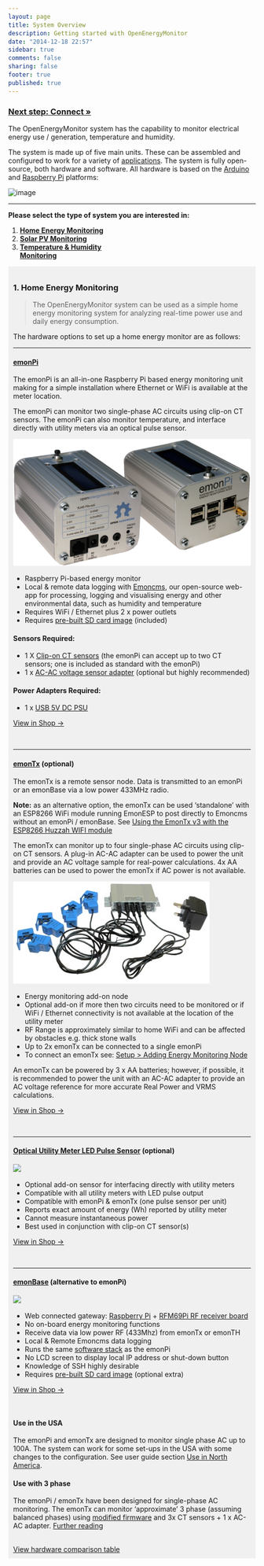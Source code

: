 ```yaml
---
layout: page
title: System Overview
description: Getting started with OpenEnergyMonitor
date: "2014-12-18 22:57"
sidebar: true
comments: false
sharing: false
footer: true
published: true
---
```


### [Next step: Connect &raquo;](/setup/connect/)

The OpenEnergyMonitor system  has the capability to monitor electrical energy use / generation, temperature and humidity.

The system is made up of five main units. These can be assembled and configured to work for a variety of [applications](/applications). The system is fully open-source, both hardware and software. All hardware is based on the [Arduino](http://www.arduino.cc/) and [Raspberry Pi](http://raspberrypi.org) platforms:

![image](/images/setup/oemfpsystemdiagram.png)

***

**Please select the type of system you are interested in:**

<ol>
	<li>
		<a href="#home-energy-hardware"><b>Home Energy Monitoring</b></a>
	</li>
	<li>
		<a href="#solar-pv-hardware"><b>Solar PV Monitoring</b></a>
	</li>
	<li>
		<a href="#temperature--humidity-sensors"><b>Temperature & Humidity<br>
		Monitoring</b></a>
	</li>
</ol>
<div style="background-color:#F0F0F0;padding:10px;">
	<div class="install-instructions energy">
		<h3 id="a-classtitle-link-namehome-energy-hardware-hrefhome-energy-hardwarea-home-energy-hardware"><a class="title-link" href="#home-energy-hardware" id="home-energy-hardware" name="home-energy-hardware"></a>1. Home Energy Monitoring</h3>
		<blockquote>
			<p>The OpenEnergyMonitor system can be used as a simple home energy monitoring system for analyzing real-time power use and daily energy consumption.</p>
		</blockquote>
		<p>The hardware options to set up a home energy monitor are as follows:</p>
		<hr>
		<h4 id="emonpihttpsshopopenenergymonitorcomemonpi-3"><strong><a href="https://shop.openenergymonitor.com/emonpi-3/">emonPi</a></strong></h4>
		<p>The emonPi is an all-in-one Raspberry Pi based energy monitoring unit making for a simple installation where Ethernet or WiFi is available at the meter location.</p>
		<p>The emonPi can monitor two single-phase AC circuits using clip-on CT sensors. The emonPi can also monitor temperature, and interface directly with utility meters via an optical pulse sensor.</p>
		<p><img alt="emonPi" src="/images/hardwareimages/emonPi_shop_photo.png"></p>
		<ul>
			<li>Raspberry Pi-based energy monitor</li>
			<li>Local &amp; remote data logging with <a href="https://emoncms.org/">Emoncms</a>, our open-source web-app for processing, logging and visualising energy and other environmental data, such as humidity and temperature
			</li>
			<li>Requires WiFi / Ethernet plus 2 x power outlets</li>
			<li>Requires <a href="https://github.com/openenergymonitor/emonpi/wiki/emonSD-pre-built-SD-card-Download-&amp;-Change-Log">pre-built SD card image</a> (included)
			</li>
		</ul>
		<h4 id="sensors-required">Sensors Required:</h4>
		<ul>
			<li>1 X <a href="https://shop.openenergymonitor.com/100a-max-clip-on-current-sensor-ct/">Clip-on CT sensors</a> (the emonPi can accept up to two CT sensors; one is included as standard with the emonPi)
			</li>
			<li>1 x <a href="https://shop.openenergymonitor.com/components/">AC-AC voltage sensor adapter</a> (optional but highly recommended)
			</li>
		</ul>
		<h4 id="power-adapters-required">Power Adapters Required:</h4>
		<ul>
			<li>1 x <a href="https://shop.openenergymonitor.com/power-supplies/">USB 5V DC PSU</a>
			</li>
		</ul>
		<p><a class="btn pull-right" href="https://shop.openenergymonitor.com/emonPi-3">View in Shop →</a></p>
		<p><br></p>
		<hr>
		<h4 id="emontxhttpsshopopenenergymonitorcomemontx-v3-electricity-monitoring-transmitter-optional"><strong><a href="https://shop.openenergymonitor.com/emontx-v3-electricity-monitoring-transmitter">emonTx</a></strong> (optional)</h4>
		<p>The emonTx is a remote sensor node. Data is transmitted to an emonPi or an emonBase via a low power 433MHz radio.</p>
		<p><strong>Note:</strong> as an alternative option, the emonTx can be used ‘standalone’ with an ESP8266 WiFi module running EmonESP to post directly to Emoncms without an emonPi / emonBase. See <a href="/setup/esp8266-adapter-emontx/">Using the EmonTx v3 with the ESP8266 Huzzah WIFI module</a></p>
		<p>The emonTx can monitor up to four single-phase AC circuits using clip-on CT sensors. A plug-in AC-AC adapter can be used to power the unit and provide an AC voltage sample for real-power calculations. 4x AA batteries can be used to power the emonTx if AC power is not available.</p>
		<p><img alt="emonTxV3" src="/images/hardwareimages/emontxv3photo.png"></p>
		<ul>
			<li>Energy monitoring add-on node</li>
			<li>Optional add-on if more then two circuits need to be monitored or if WiFi / Ethernet connectivity is not available at the location of the utility meter</li>
			<li>RF Range is approximately similar to home WiFi and can be affected by obstacles e.g. thick stone walls</li>
			<li>Up to 2x emonTx can be connected to a single emonPi</li>
			<li>To connect an emonTx see: <a href="/setup/emontx">Setup &gt; Adding Energy Monitoring Node</a>
			</li>
		</ul>
		<p class="note">An emonTx can be powered by 3 x AA batteries; however, if possible, it is recommended to power the unit with an AC-AC adapter to provide an AC voltage reference for more accurate Real Power and VRMS calculations.</p>
		<p><a class="btn pull-right" href="https://shop.openenergymonitor.com/emontx-v3-electricity-monitoring-transmitter-unit-433mhz">View in Shop →</a></p>
		<p><br></p>
		<hr>
		<h4 id="optical-utility-meter-led-pulse-sensorhttpsshopopenenergymonitorcomoptical-utility-meter-led-pulse-sensor-optional"><a href="https://shop.openenergymonitor.com/optical-utility-meter-led-pulse-sensor/">Optical Utility Meter LED Pulse Sensor</a> (optional)</h4>
		<p><img src="/images/setup/ops.png" width="100"></p>
		<ul>
			<li>Optional add-on sensor for interfacing directly with utility meters</li>
			<li>Compatible with all utility meters with LED pulse output</li>
			<li>Compatible with emonPi &amp; emonTx (one pulse sensor per unit)</li>
			<li>Reports exact amount of energy (Wh) reported by utility meter</li>
			<li>Cannot measure instantaneous power</li>
			<li>Best used in conjunction with clip-on CT sensor(s)</li>
		</ul>
		<p><a class="btn pull-right" href="https://shop.openenergymonitor.com/optical-utility-meter-led-pulse-sensor">View in Shop →</a></p>
		<p><br></p>
		<hr>
		<h4 id="emonbasehttpsshopopenenergymonitorcomemonbase-web-connected-base-station-alternative-to-emonpi"><a href="https://shop.openenergymonitor.com/emonbase-web-connected-base-station/">emonBase</a> (alternative to emonPi)</h4>
		<p><img src="/images/setup/emonbase.jpg" width="200"></p>
		<ul>
			<li>Web connected gateway: <a href="https://shop.openenergymonitor.com/raspberry-pi-2-web-connected-base-station/">Raspberry Pi</a> + <a href="https://shop.openenergymonitor.com/rfm69pi-433mhz-raspberry-pi-base-station-receiver-board/">RFM69Pi RF receiver board</a>
			</li>
			<li>No on-board energy monitoring functions</li>
			<li>Receive data via low power RF (433Mhz) from emonTx or emonTH</li>
			<li>Local &amp; Remote Emoncms data logging</li>
			<li>Runs the same <a href="https://github.com/openenergymonitor/emonpi/wiki/emonSD-pre-built-SD-card-Download-&amp;-Change-Log">software stack</a> as the emonPi
			</li>
			<li>No LCD screen to display local IP address or shut-down button</li>
			<li>Knowledge of SSH highly desirable</li>
			<li>Requires <a href="https://github.com/openenergymonitor/emonpi/wiki/emonSD-pre-built-SD-card-Download-&amp;-Change-Log">pre-built SD card image</a> (optional extra)
			</li>
		</ul>
		<p><a class="btn pull-right" href="https://shop.openenergymonitor.com/emonbase-web-connected-base-station">View in Shop →</a></p>
		<p><br></p>
		<h4 id="a-classtitle-link-nameuse-in-the-usa-hrefuse-in-the-usaa-use-in-the-usa"><a class="title-link" href="#use-in-the-usa" id="use-in-the-usa" name="use-in-the-usa"></a> Use in the USA</h4>
		<p>The emonPi and emonTx are designed to monitor single phase AC up to 100A. The system can work for some set-ups in the USA with some changes to the configuration. See user guide section <a href="/setup/north-america/">Use in North America</a>.</p>
		<h4 id="a-classtitle-link-nameuse-with-3-phase-hrefuse-with-3-phasea-use-with-3-phase"><a class="title-link" href="#use-with-3-phase" id="use-with-3-phase" name="use-with-3-phase"></a> Use with 3 phase</h4>
		<p>The emonPi / emonTx have been designed for single-phase AC monitoring. The emonTx can monitor ‘approximate’ 3 phase (assuming balanced phases) using <a href="https://github.com/openenergymonitor/emonTxFirmware/tree/master/emonTxV3/RFM/emonTxV3.4/emonTxV3_4_3Phase_Voltage">modified firmware</a> and 3x CT sensors + 1 x AC-AC adapter. <a href="https://openenergymonitor.org/emon/buildingblocks/3-phase-power">Further reading</a></p><br>
		<a href="#comparison-table">View hardware comparison table <i class="icon-external-link"></i></a>
	</div>
</div><!--

</div>
<div class='install-instructions solarpv' markdown='1'>

-->
<br>
<div style="padding:10px;">
	<div class="install-instructions solarpv">
		<h3 id="a-classtitle-link-namesolar-pv-hardware-hrefsolar-pv-hardwarea-solar-pv-hardware"><a class="title-link" href="#solar-pv-hardware" id="solar-pv-hardware" name="solar-pv-hardware"></a> 2. Solar PV Monitoring</h3>
		<blockquote>
			<p>Providing real-time and historic information on your solar generation and demand matching, it will help you make better use of available solar power.</p>
		</blockquote>
		<p>The hardware options to set up a solar PV monitor are as follows:</p>
		<hr>
		<h4 id="emonpihttpsshopopenenergymonitorcomemonpi-solar-pv"><strong><a href="https://shop.openenergymonitor.com/emonpi-solar-pv/">emonPi</a></strong></h4>
		<p>The emonPi is an all-in-one Raspberry Pi based energy monitoring unit making for a simple installation where Ethernet or WiFi is available at the meter location.</p>
		<p>The emonPi can monitor two single-phase AC circuits using clip-on CT sensors. The emonPi can also monitor temperature, and interface directly with utility meters via an optical pulse sensor.</p>
		<p><img alt="emonPi" src="/images/hardwareimages/emonPi_shop_photo.png"></p>
		<ul>
			<li>Raspberry Pi-based energy monitor</li>
			<li>Local &amp; Remote Emoncms data logging</li>
			<li>Requires WiFi / Ethernet plus 2 x power outlets</li>
			<li>Single unit required to monitor solar PV, provided the generation and site-consumption feeds are in the same physical location and WiFi/Ethernet connectivity is accessible at this location</li>
			<li>Requires <a href="https://github.com/openenergymonitor/emonpi/wiki/emonSD-pre-built-SD-card-Download-&amp;-Change-Log">pre-built SD card image</a> (included)
			</li>
		</ul>
		<p><a class="btn pull-right" href="https://shop.openenergymonitor.com/emonpi-solar-pv-bundle/">View in Shop →</a></p>
		<p><br></p>
		<hr>
		<h4 id="emontxhttpsshopopenenergymonitorcomemontx-v3-electricity-monitoring-transmitter-optional-1"><strong><a href="https://shop.openenergymonitor.com/emontx-v3-electricity-monitoring-transmitter/">emonTx</a></strong> (optional)</h4>
		<p>The emonTx is a remote sensor node. Data is transmitted to an emonPi or an emonBase via a low power 433MHz radio.</p>
		<p><strong>Note:</strong> as an alternative option, the emonTx can be used ‘standalone’ with an ESP8266 WiFi module running EmonESP to post directly to Emoncms without an emonPi / emonBase. See <a href="/setup/esp8266-adapter-emontx/">Using the EmonTx v3 with the ESP8266 Huzzah WIFI module</a></p>
		<p>The emonTx can monitor up to four single-phase AC circuits using clip-on CT sensors. A plug-in AC-AC adapter can be used to power the unit and provide an AC voltage sample for real-power calculations.</p>
		<p><img alt="emonTxV3" src="/images/hardwareimages/emontxv3photo.png"></p>
		<ul>
			<li>Energy monitoring add-on node</li>
			<li>Required if solar PV generation and site-consumption feeds are located in separate locations or if WiFi / Ethernet connectivity is not available at utility meter</li>
			<li>RF range is approximately similar to home WiFi and can be affected by obstacles e.g. thick stone walls</li>
			<li>Up to 2x emonTx can be connected to a single emonPi</li>
			<li>To connect an emonTx see: <a href="/setup/emontx">Setup &gt; Adding Energy Monitoring Node</a>
			</li>
		</ul>
		<p class="note">An emonTx can be powered by 3 x AA batteries, however this is not recommended for solar PV monitoring application since sensor adapter is require to determine direction of current flow and accurate VRMS &amp; Real Power calculations.</p>
		<h4 id="sensors-required-1">Sensors Required:</h4>
		<ul>
			<li>2 X <a href="https://shop.openenergymonitor.com/100a-max-clip-on-current-sensor-ct/">Clip-on CT sensors</a> (included in emonPi solar PV bundle)
			</li>
			<li>1 x <a href="https://shop.openenergymonitor.com/components/">AC-AC voltage sensor adapter</a> (included in emonPi solar PV bundle)
			</li>
		</ul>
		<h4 id="power-adapters-required-1">Power Adapters Required:</h4>
		<ul>
			<li>1 x <a href="https://shop.openenergymonitor.com/power-supplies/">USB 5V DC PSU</a>
			</li>
			<li><em>1 x <a href="https://shop.openenergymonitor.com/power-supplies/">AC-AC voltage sensor adapter</a> (essential for solar PV monitoring)</em></li>
		</ul>
		<p><a class="btn pull-right" href="https://shop.openenergymonitor.com/emontx-v3-electricity-monitoring-transmitter/">View in Shop →</a></p>
		<p><br></p>
		<hr>
		<h4 id="optical-utility-meter-led-pulse-sensorhttpsshopopenenergymonitorcomoptical-utility-meter-led-pulse-sensor-optional-1"><a href="https://shop.openenergymonitor.com/optical-utility-meter-led-pulse-sensor/">Optical Utility Meter LED Pulse Sensor</a> (optional)</h4>
		<p><img src="/images/setup/ops.png" width="100"></p>
		<ul>
			<li>Optional add-on sensor for interfacing directly with utility meters</li>
			<li>Compatible with all utility meters with LED pulse output</li>
			<li>Compatible with emonPi &amp; emonTx (one pulse sensor per unit)</li>
			<li>Reports exact amount of energy (Wh) reported by utility meter</li>
			<li>Cannot measure instantaneous power</li>
			<li>Best used in conjunction with clip-on CT sensor(s)</li>
		</ul>
		<p><a class="btn pull-right" href="https://shop.openenergymonitor.com/optical-utility-meter-led-pulse-sensor">View in Shop →</a></p>
		<p><br></p>
		<hr>
		<h4 id="emonbasehttpsshopopenenergymonitorcomemonbase-web-connected-base-station-alternative-to-emonpi-1"><a href="https://shop.openenergymonitor.com/emonbase-web-connected-base-station/">emonBase</a> (alternative to emonPi)</h4>
		<p><img src="/images/setup/emonbase.jpg" width="200"></p>
		<ul>
			<li>Web connected gateway: <a href="https://shop.openenergymonitor.com/raspberry-pi-2-web-connected-base-station/">Raspberry Pi</a> + <a href="https://shop.openenergymonitor.com/rfm69pi-433mhz-raspberry-pi-base-station-receiver-board/">RFM69Pi RF receiver board</a>
			</li>
			<li>No on-board energy monitoring functions</li>
			<li>Receive data via low power RF (433Mhz) from emonTx or emonTH</li>
			<li>Local &amp; Remote Emoncms data logging</li>
			<li>Runs the same <a href="https://github.com/openenergymonitor/emonpi/wiki/emonSD-pre-built-SD-card-Download-&amp;-Change-Log">software stack</a> as the emonPi
			</li>
			<li>No LCD screen to display local IP address or shut-down button</li>
			<li>Knowledge of SSH highly desirable</li>
			<li>Requires <a href="https://github.com/openenergymonitor/emonpi/wiki/emonSD-pre-built-SD-card-Download-&amp;-Change-Log">pre-built SD card image</a> (optional extra)
			</li>
		</ul>
		<p><a class="btn pull-right" href="https://shop.openenergymonitor.com/emonbase-web-connected-base-station">View in Shop →</a></p>
		<p><br>
		<br></p>
		<h4 id="a-classtitle-link-nameuse-in-the-usa-hrefuse-in-the-usaa-use-in-the-usa"><a class="title-link" href="#use-in-the-usa" id="use-in-the-usa" name="use-in-the-usa"></a> Use in the USA</h4>
		<p>The emonPi and emonTx are designed to monitor single phase AC up to 100A. The system can work for some set-ups in the USA with some changes to the configuration. See user guide section <a href="/setup/north-america/">Use in North America</a>.</p>
		<h4 id="a-classtitle-link-nameuse-with-3-phase-hrefuse-with-3-phasea-use-with-3-phase"><a class="title-link" href="#use-with-3-phase" id="use-with-3-phase" name="use-with-3-phase"></a> Use with 3 phase</h4>
		<p>The emonPi / emonTx have been designed for single-phase AC monitoring. The emonTx can monitor ‘approximate’ 3 phase (assuming balanced phases) using <a href="https://github.com/openenergymonitor/emonTxFirmware/tree/master/emonTxV3/RFM/emonTxV3.4/emonTxV3_4_3Phase_Voltage">modified firmware</a> and 3x CT sensors + 1 x AC-AC adapter. <a href="https://openenergymonitor.org/emon/buildingblocks/3-phase-power">Further reading</a></p><br>
		<a href="#comparison-table">View hardware comparison table <i class="icon-external-link"></i></a>
	</div>
</div><!--

</div>
<div class='install-instructions temperature' markdown='1'>

-->
<div style="background-color:#F0F0F0;padding:10px;">
	<div class="install-instructions temperature" style="border-style: none;">
		<h3><a class="title-link" href="#temperature--humidity-sensors" id="temperature--humidity-sensors" name="temperature--humidity-sensors"></a>3. Temperature &amp; Humidity Monitoring</h3>
		<p><img alt="Temperature monitoring example" src="/images/setup/temp-dash.png"></p>
		<p>The hardware options to monitor temperature and/or humidity are as follows:</p>
		<hr>
		<h4 id="wireless-temperature-hardware">a) Wireless Temperature Hardware</h4>
		<h4 id="emonthhttpshopopenenergymonitorcomemonth-433mhz-temperature-humidity-node"><a href="http://shop.openenergymonitor.com/emonth-433mhz-temperature-humidity-node/">emonTH</a></h4>
		<p>The emonTH is a long battery-life, easy to deploy, wireless room temperature and humidity sensor node designed for monitoring a building’s thermal performance.</p>
		<p>The emonTH is powered by two AA batteries and has an on-board Si7021 temperature and humidity sensor. An external DS18B20 temperature sensor can easily be connected to a screw terminal block to provide external temperature readings.
</p>
		<p><img alt="emonTH" src="/images/setup/emonth-plant.png" title="emonTH"></p>
		<ul>
			<li>Wireless temperature &amp; humidity monitoring node</li>
			<li>Compatible with emonPi &amp; emonBase</li>
			<li>6 month battery life (2 x AA batteries not included)</li>
			<li>Up to 4 emonTH nodes can communicate with a single emonPi</li>
			<li>Internal temperature &amp; humidity + optional external probe</li>
			<li>Optional pulse sensor input</li>
		</ul>
		<p><a class="btn pull-right" href="https://shop.openenergymonitor.com/emonth-v2-temperature-humidity-node/">View in Store →</a></p>
		<p><br></p>
		<hr>
		<h4 id="wired-temperature-hardware">b) Wired Temperature Hardware</h4>
		<h4 id="ds18b20-sensor-on-rj45httpsshopopenenergymonitorcomrj45-encapsulated-ds18b20-temperature-sensor"><a href="https://shop.openenergymonitor.com/rj45-encapsulated-ds18b20-temperature-sensor/">DS18B20 sensor on RJ45</a></h4>
		<p><img src="/images/hardwareimages/rj45_sensor.png"></p>
		<ul>
			<li>Compatible with emonPi &amp; emonTx</li>
			<li>Up to 6 sensors can be connected to a single emonPi / emonTx using <a href="http://shop.openenergymonitor.com/rj45-expander-for-ds18b20-pulse-sensors/">RJ45 Breakout</a>
			</li>
			<li>Sensor wire can be extended using RJ45 cable and <a href="http://shop.openenergymonitor.com/rj45-extender/">RJ45 Extender</a>
			</li>
		</ul>
		<p><a class="btn pull-right" href="http://shop.openenergymonitor.com/rj45-encapsulated-ds18b20-temperature-sensor/">View in Shop →</a></p>
		<p><br></p>
		<h4 id="ds18b20-sensor-on-wirehttpshopopenenergymonitorcomencapsulated-ds18b20-temperature-sensor"><a href="http://shop.openenergymonitor.com/encapsulated-ds18b20-temperature-sensor/">DS18B20 sensor on wire</a></h4>
		<p><img src="https://cdn2.bigcommerce.com/server4400/98a75/products/173/images/668/SWE2btesting__95144.1429694876.1280.1280.jpg?c=2" width="300"></p>
		<ul>
			<li>Compatible with emonTx terminal block</li>
			<li>Compatible with emonPi using <a href="http://shop.openenergymonitor.com/rj45-to-terminal-block-breakout-for-ds18b20/">RJ45 Breakout</a>
			</li>
			<li>Up to 6 sensors can be connected to emonPi / emonTx using <a href="http://shop.openenergymonitor.com/rj45-to-terminal-block-breakout-for-ds18b20/">RJ45 Breakout</a>
			</li>
		</ul>
		<p><a class="btn pull-right" href="http://shop.openenergymonitor.com/encapsulated-ds18b20-temperature-sensor/">View in Shop →</a><br></p><br>
		<a href="#comparison-table">View hardware comparison table <i class="icon-external-link"></i></a>
	</div>
</div><!--

</div>

</div>

-->
<br>

### {% linkable_title Comparison Table%}

<table style="border: 1px solid black;">
	<thead>
		<tr>
			<th>&nbsp;</th>
			<th style="border: 1px solid black;">emonPi</th>
			<th style="border: 1px solid black;">emonBase</th>
			<th style="border: 1px solid black;">emonTx</th>
			<th style="border: 1px solid black;">emonTH</th>
		</tr>
	</thead>
	<tbody>
		<tr>
			<td style="border-right: 1px solid black;">Main purpose</td>
			<td style="border-right: 1px solid black;background-color:#F0F0F0;">All-in-one monitor &amp; gateway</td>
			<td style="border-right: 1px solid black;">Web-connected gateway</td>
			<td style="border-right: 1px solid black;background-color:#F0F0F0;">Energy monitor add-on</td>
			<td>Sensor Node</td>
		</tr>
		<tr>
			<td style="border-right: 1px solid black;">No. CT sensor inputs</td>
			<td style="border-right: 1px solid black;background-color:#F0F0F0;">2</td>
			<td style="border-right: 1px solid black;">0</td>
			<td style="border-right: 1px solid black;background-color:#F0F0F0;">4</td>
			<td>0</td>
		</tr>
		<tr>
			<td style="border-right: 1px solid black;">No. of voltage sensor inputs</td>
			<td style="border-right: 1px solid black;background-color:#F0F0F0;">1</td>
			<td style="border-right: 1px solid black;">0</td>
			<td style="border-right: 1px solid black;background-color:#F0F0F0;">1</td>
			<td>0</td>
		</tr>
		<tr>
			<td style="border-right: 1px solid black;">No. of pulse counting inputs</td>
			<td style="border-right: 1px solid black;background-color:#F0F0F0;">1 - via RJ45</td>
			<td style="border-right: 1px solid black;">0</td>
			<td style="border-right: 1px solid black;background-color:#F0F0F0;">1 - via RJ45</td>
			<td>1 - via terminal block*</td>
		</tr>
		<tr>
			<td style="border-right: 1px solid black;">No. of temperature sensor inputs</td>
			<td style="border-right: 1px solid black;background-color:#F0F0F0;">6 - via RJ45**</td>
			<td style="border-right: 1px solid black;">0</td>
			<td style="border-right: 1px solid black;background-color:#F0F0F0;">6 - via RJ45**</td>
			<td>2 - internal + external</td>
		</tr>
		<tr>
			<td style="border-right: 1px solid black;">No. of humidity sensor inputs</td>
			<td style="border-right: 1px solid black;background-color:#F0F0F0;">0</td>
			<td style="border-right: 1px solid black;">0</td>
			<td style="border-right: 1px solid black;background-color:#F0F0F0;">0</td>
			<td>1</td>
		</tr>
		<tr>
			<td style="border-right: 1px solid black;">Power supply</td>
			<td style="border-right: 1px solid black;background-color:#F0F0F0;">5V USB mini-B</td>
			<td style="border-right: 1px solid black;">5V mico USB</td>
			<td style="border-right: 1px solid black;background-color:#F0F0F0;">9V AC-AC / 3 x AAA</td>
			<td>2 x AA</td>
		</tr>
		<tr>
			<td style="border-right: 1px solid black;">Local data storage (Emoncms)</td>
			<td style="border-right: 1px solid black;background-color:#F0F0F0;">Yes</td>
			<td style="border-right: 1px solid black;">Yes</td>
			<td style="border-right: 1px solid black;background-color:#F0F0F0;">No</td>
			<td>No</td>
		</tr>
		<tr>
			<td style="border-right: 1px solid black;">Requires additional base-station</td>
			<td style="border-right: 1px solid black;background-color:#F0F0F0;">No</td>
			<td style="border-right: 1px solid black;">No</td>
			<td style="border-right: 1px solid black;background-color:#F0F0F0;">Yes</td>
			<td>Yes</td>
		</tr>
		<tr>
			<td style="border-right: 1px solid black;">LCD Display</td>
			<td style="border-right: 1px solid black;background-color:#F0F0F0;">Yes</td>
			<td style="border-right: 1px solid black;">No</td>
			<td style="border-right: 1px solid black;background-color:#F0F0F0;">No</td>
			<td>No</td>
		</tr>
	</tbody>
</table>

<p>* Requires manual wiring into terminal block </p>
<p>* Requires RJ45 breakout board </p>

*Full Documentation on all hardware units in the [Technical Resources](/technical/resources/) section.*

<br>

<h3>Video Guide</h3>

<div class='videoWrapper'>
	<iframe allowfullscreen frameborder="0" height="315" src="https://www.youtube.com/embed/ZEa7neZesko" width="560"></iframe>
</div>
<br>
<p style="text-align: right;"><small>Raspberry Pi is a registered trademark of the <a href="https://www.raspberrypi.org/about/">Raspberry Pi Foundation</a></small></p>

***

### [Next step: Connect &raquo;](/setup/connect/)
